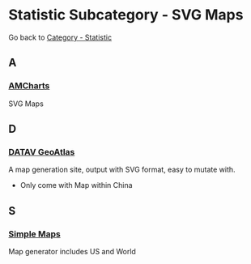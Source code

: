 # Statistic Subcategory - SVG Maps

Go back to [Category - Statistic](../../category/statistic.md)

## A

### [AMCharts](https://www.amcharts.com/svg-maps)

SVG Maps

## D

### [DATAV GeoAtlas](https://datav.aliyun.com/tools/atlas)

A map generation site, output with SVG format, easy to mutate with.

-   Only come with Map within China

## S

### [Simple Maps](https://simplemaps.com)

Map generator includes US and World
